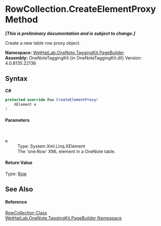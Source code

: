 # RowCollection.CreateElementProxy Method 
 _**\[This is preliminary documentation and is subject to change.\]**_

Create a new table row proxy object.

**Namespace:**&nbsp;<a href="56352230-71f2-f4b7-63a8-983965663af5.md">WetHatLab.OneNote.TaggingKit.PageBuilder</a><br />**Assembly:**&nbsp;OneNoteTaggingKit (in OneNoteTaggingKit.dll) Version: 4.0.8135.22136

## Syntax

**C#**<br />
``` C#
protected override Row CreateElementProxy(
	XElement e
)
```


#### Parameters
&nbsp;<dl><dt>e</dt><dd>Type: System.Xml.Linq.XElement<br />The 'one:Row' XML element in a OneNote table.</dd></dl>

#### Return Value
Type: <a href="f05be1a3-e029-f22c-2aa9-fdd4596fe0b4.md">Row</a><br />

## See Also


#### Reference
<a href="7351ef21-d6d5-507a-6d78-48a5ea420800.md">RowCollection Class</a><br /><a href="56352230-71f2-f4b7-63a8-983965663af5.md">WetHatLab.OneNote.TaggingKit.PageBuilder Namespace</a><br />
